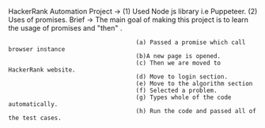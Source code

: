 HackerRank Automation Project -> 
                                (1) Used Node js library i.e Puppeteer.
                                (2) Uses of promises.
                     Brief -> 
                                The main goal of making this project is to learn the usage of promises and "then" .
                                
                                        (a) Passed a promise which call browser instance
                                        (b)A new page is opened.
                                        (c) Then we are moved to HackerRank website.
                                        (d) Move to login section.
                                        (e) Move to the algorithm section 
                                        (f) Selected a problem.
                                        (g) Types whole of the code automatically.
                                        (h) Run the code and passed all of the test cases.
